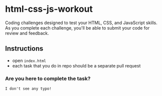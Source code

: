 # html-css-js-workout

Coding challenges designed to test your HTML, CSS, and JavaScript skills.
As you complete each challenge, you'll be able to submit your code for review and feedback.

## Instructions

-  open `index.html`
-  each task that you do in repo should be a separate pull request

### **Are you here to complete the task?**

`I don't see any typo!`
